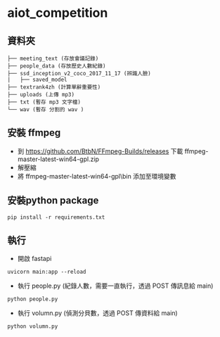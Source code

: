 # aiot_competition
## 資料夾
```
├── meeting_text (存放會議記錄)
├── people_data (存放歷史人數紀錄)
├── ssd_inception_v2_coco_2017_11_17 (辨識人臉)
|   ├── saved_model
├── textrank4zh (計算單辭重要性)
├── uploads (上傳 mp3)
├── txt (暫存 mp3 文字檔)
└── wav (暫存 分割的 wav )
```

## 安裝 ffmpeg
* 到 https://github.com/BtbN/FFmpeg-Builds/releases 下載 ffmpeg-master-latest-win64-gpl.zip
* 解壓縮
* 將 ffmpeg-master-latest-win64-gpl\bin 添加至環境變數

## 安裝python package
```
pip install -r requirements.txt
```

## 執行
* 開啟 fastapi 
```
uvicorn main:app --reload
```

* 執行 people.py (紀錄人數，需要一直執行，透過 POST 傳訊息給 main)
```
python people.py
```

* 執行 volumn.py (偵測分貝數，透過 POST 傳資料給 main)
```
python volumn.py
```